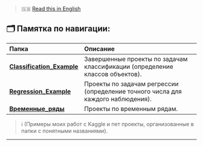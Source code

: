 > 🇬🇧 [Read this in English](README_EN.md)


## 🗂️ Памятка по навигации:

| Папка | Описание |
|:------|:----------|
| **[Classification_Example](Classification_Example/)** | Завершенные проекты по задачам классификации (определение классов объектов). |
| **[Regression_Example](Regression_Example/)** | Проекты по задачам регрессии (определение точного числа для каждого наблюдения). |
| **[Временные_ряды](Временные_ряды/)** | Проекты по временным рядам. |

>ℹ️ (Примеры моих работ с Kaggle и пет проекты, организованные в папки с понятными названиями).
---
